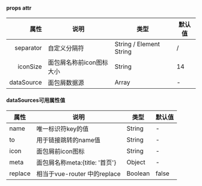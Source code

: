 #### props attr

|       属性 | 说明                     | 类型                    | 默认值 |
| ---------: | ------------------------ | ----------------------- | ------ |
|  separator | 自定义分隔符             | String / Element String | /      |
|   iconSize | 面包屑名称前icon图标大小 | String                  | 14     |
| dataSource | 面包屑数据源             | Array                   | -      |

#### dataSources可用属性值

| 属性    | 说明                           | 类型    | 默认值 |
| ------- | ------------------------------ | ------- | ------ |
| name    | 唯一标识符key的值              | String  | -      |
| to      | 用于链接跳转的name值           | String  | -      |
| icon    | 面包屑前icon图标               | String  | -      |
| meta    | 面包屑名称meta:{title: '首页'} | Object  | -      |
| replace | 相当于vue-router 中的replace   | Boolean | false  |


